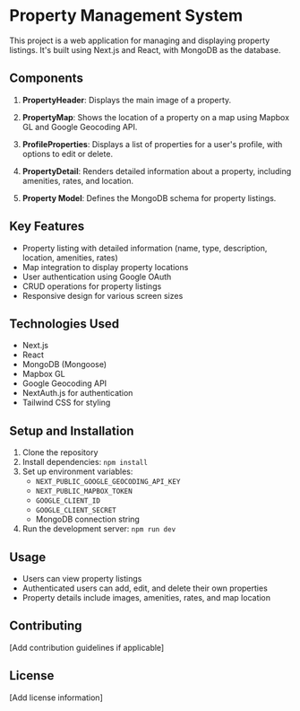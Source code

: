 # Property Management System

This project is a web application for managing and displaying property listings. It's built using Next.js and React, with MongoDB as the database.

## Components

1. **PropertyHeader**: Displays the main image of a property.

2. **PropertyMap**: Shows the location of a property on a map using Mapbox GL and Google Geocoding API.

3. **ProfileProperties**: Displays a list of properties for a user's profile, with options to edit or delete.

4. **PropertyDetail**: Renders detailed information about a property, including amenities, rates, and location.

5. **Property Model**: Defines the MongoDB schema for property listings.

## Key Features

- Property listing with detailed information (name, type, description, location, amenities, rates)
- Map integration to display property locations
- User authentication using Google OAuth
- CRUD operations for property listings
- Responsive design for various screen sizes

## Technologies Used

- Next.js
- React
- MongoDB (Mongoose)
- Mapbox GL
- Google Geocoding API
- NextAuth.js for authentication
- Tailwind CSS for styling

## Setup and Installation

1. Clone the repository
2. Install dependencies: `npm install`
3. Set up environment variables:
   - `NEXT_PUBLIC_GOOGLE_GEOCODING_API_KEY`
   - `NEXT_PUBLIC_MAPBOX_TOKEN`
   - `GOOGLE_CLIENT_ID`
   - `GOOGLE_CLIENT_SECRET`
   - MongoDB connection string
4. Run the development server: `npm run dev`

## Usage

- Users can view property listings
- Authenticated users can add, edit, and delete their own properties
- Property details include images, amenities, rates, and map location

## Contributing

[Add contribution guidelines if applicable]

## License

[Add license information]
